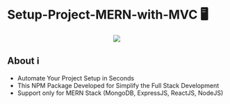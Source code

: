 # Setup-Project-MERN-with-MVC :desktop_computer:

<p align="center">
    <img src="https://skillicons.dev/icons?i=mongodb,express,react,nodejs" />
</p>

## About :information_source:

- Automate Your Project Setup in Seconds
- This NPM Package Developed for Simplify the Full Stack Development
- Support only for MERN Stack (MongoDB, ExpressJS, ReactJS, NodeJS)